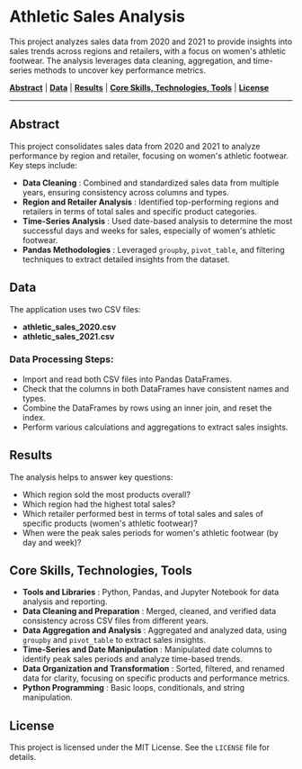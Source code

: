 # Athletic Sales Analysis

This project analyzes sales data from 2020 and 2021 to provide insights into sales trends across regions and retailers, with a focus on women's athletic footwear. The analysis leverages data cleaning, aggregation, and time-series methods to uncover key performance metrics.

**[Abstract](#abstract)** | **[Data](#data)** | **[Results](#results)** | **[Core Skills, Technologies, Tools](#core-skills-technologies-tools)** | **[License](#license)**

---

## Abstract

This project consolidates sales data from 2020 and 2021 to analyze performance by region and retailer, focusing on women's athletic footwear. Key steps include:

* **Data Cleaning** : Combined and standardized sales data from multiple years, ensuring consistency across columns and types.
* **Region and Retailer Analysis** : Identified top-performing regions and retailers in terms of total sales and specific product categories.
* **Time-Series Analysis** : Used date-based analysis to determine the most successful days and weeks for sales, especially of women's athletic footwear.
* **Pandas Methodologies** : Leveraged `groupby`, `pivot_table`, and filtering techniques to extract detailed insights from the dataset.

## Data

The application uses two CSV files:

* **athletic_sales_2020.csv**
* **athletic_sales_2021.csv**

### Data Processing Steps:

* Import and read both CSV files into Pandas DataFrames.
* Check that the columns in both DataFrames have consistent names and types.
* Combine the DataFrames by rows using an inner join, and reset the index.
* Perform various calculations and aggregations to extract sales insights.

## Results

The analysis helps to answer key questions:

* Which region sold the most products overall?
* Which region had the highest total sales?
* Which retailer performed best in terms of total sales and sales of specific products (women's athletic footwear)?
* When were the peak sales periods for women's athletic footwear (by day and week)?

## Core Skills, Technologies, Tools

* **Tools and Libraries** : Python, Pandas, and Jupyter Notebook for data analysis and reporting.
* **Data Cleaning and Preparation** : Merged, cleaned, and verified data consistency across CSV files from different years.
* **Data Aggregation and Analysis** : Aggregated and analyzed data, using `groupby` and `pivot_table` to extract sales insights.
* **Time-Series and Date Manipulation** : Manipulated date columns to identify peak sales periods and analyze time-based trends.
* **Data Organization and Transformation** : Sorted, filtered, and renamed data for clarity, focusing on specific products and performance metrics.
* **Python Programming** : Basic loops, conditionals, and string manipulation.

## License

This project is licensed under the MIT License. See the `LICENSE` file for details.
